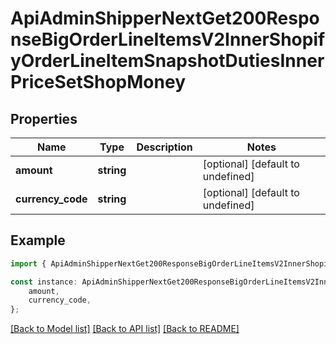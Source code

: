 # ApiAdminShipperNextGet200ResponseBigOrderLineItemsV2InnerShopifyOrderLineItemSnapshotDutiesInnerPriceSetShopMoney


## Properties

Name | Type | Description | Notes
------------ | ------------- | ------------- | -------------
**amount** | **string** |  | [optional] [default to undefined]
**currency_code** | **string** |  | [optional] [default to undefined]

## Example

```typescript
import { ApiAdminShipperNextGet200ResponseBigOrderLineItemsV2InnerShopifyOrderLineItemSnapshotDutiesInnerPriceSetShopMoney } from '@heavygee/arda-api-sdk';

const instance: ApiAdminShipperNextGet200ResponseBigOrderLineItemsV2InnerShopifyOrderLineItemSnapshotDutiesInnerPriceSetShopMoney = {
    amount,
    currency_code,
};
```

[[Back to Model list]](../README.md#documentation-for-models) [[Back to API list]](../README.md#documentation-for-api-endpoints) [[Back to README]](../README.md)
